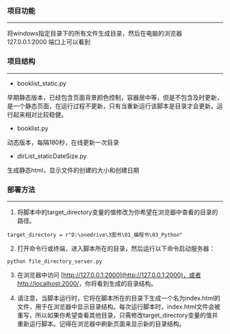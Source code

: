 ### 项目功能
---
将windows指定目录下的所有文件生成目录，然后在电脑的浏览器 127.0.0.1:2000 端口上可以看到



### 项目结构
---
- booklist_static.py

早期静态版本，已经包含页面背景颜色控制，容器居中等，但是不包含及时更新，是一个静态页面，在运行过程不更新，只有当重新运行该脚本是目录才会更新。运行起来相对比较稳健。

- booklist.py

动态版本，每隔180秒，在线更新一次目录

- dirList_staticDateSize.py

生成静态html，显示文件的创建的大小和创建日期


### 部署方法
---
1. 将脚本中的target_directory变量的值修改为你希望在浏览器中查看的目录的路径。
```
target_directory = r"D:\onedrive\3图书\01_编程书\03_Python"
```

2. 打开命令行或终端，进入脚本所在的目录，然后运行以下命令启动服务器：

```
python file_directory_server.py

```

3. 在浏览器中访问 [http://127.0.0.1:2000](http://127.0.0.1:2000)，或者 [http://localhost:2000/](http://localhost:2000/)，你将看到生成的目录结构。

4. 请注意，当脚本运行时，它将在脚本所在的目录下生成一个名为index.html的文件，用于在浏览器中显示目录结构。每次运行脚本时，index.html文件会被重写，所以如果你希望查看其他目录，只需修改target_directory变量的值并重新运行脚本。记得在浏览器中刷新页面来显示新的目录结构。
